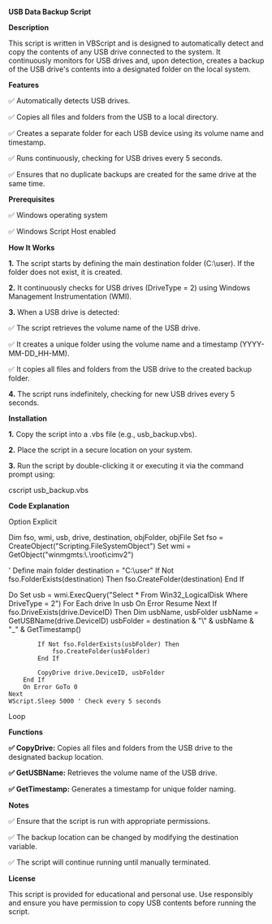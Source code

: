 **USB Data Backup Script**

**Description**

This script is written in VBScript and is designed to automatically detect and copy the contents of any USB drive connected to the system. It continuously monitors for USB drives and, upon detection, creates a backup of the USB drive's contents into a designated folder on the local system.

**Features**

✅  Automatically detects USB drives.

✅ Copies all files and folders from the USB to a local directory.

✅ Creates a separate folder for each USB device using its volume name and timestamp.

✅ Runs continuously, checking for USB drives every 5 seconds.

✅ Ensures that no duplicate backups are created for the same drive at the same time.

**Prerequisites**

✅ Windows operating system

✅ Windows Script Host enabled

**How It Works**

**1.** The script starts by defining the main destination folder (C:\user). If the folder does not exist, it is created.

**2.** It continuously checks for USB drives (DriveType = 2) using Windows Management Instrumentation (WMI).

**3.** When a USB drive is detected:

✅ The script retrieves the volume name of the USB drive.

✅ It creates a unique folder using the volume name and a timestamp (YYYY-MM-DD_HH-MM).

✅ It copies all files and folders from the USB drive to the created backup folder.

**4.** The script runs indefinitely, checking for new USB drives every 5 seconds.

**Installation**

**1.** Copy the script into a .vbs file (e.g., usb_backup.vbs).

**2.** Place the script in a secure location on your system.

**3.** Run the script by double-clicking it or executing it via the command prompt using:

cscript usb_backup.vbs

**Code Explanation**

Option Explicit

Dim fso, wmi, usb, drive, destination, objFolder, objFile
Set fso = CreateObject("Scripting.FileSystemObject")
Set wmi = GetObject("winmgmts:\\.\root\cimv2")

' Define main folder
destination = "C:\\user"
If Not fso.FolderExists(destination) Then
    fso.CreateFolder(destination)
End If

Do
    Set usb = wmi.ExecQuery("Select * From Win32_LogicalDisk Where DriveType = 2")
    For Each drive In usb
        On Error Resume Next
        If fso.DriveExists(drive.DeviceID) Then
            Dim usbName, usbFolder
            usbName = GetUSBName(drive.DeviceID)
            usbFolder = destination & "\\" & usbName & "_" & GetTimestamp()
            
            If Not fso.FolderExists(usbFolder) Then
                fso.CreateFolder(usbFolder)
            End If
            
            CopyDrive drive.DeviceID, usbFolder
        End If
        On Error GoTo 0
    Next
    WScript.Sleep 5000 ' Check every 5 seconds
Loop

**Functions**

**✅  CopyDrive:** Copies all files and folders from the USB drive to the designated backup location.

**✅ GetUSBName:** Retrieves the volume name of the USB drive.

**✅ GetTimestamp:** Generates a timestamp for unique folder naming.

**Notes**

✅ Ensure that the script is run with appropriate permissions.

✅ The backup location can be changed by modifying the destination variable.

✅ The script will continue running until manually terminated.

**License**

This script is provided for educational and personal use. Use responsibly and ensure you have permission to copy USB contents before running the script.

